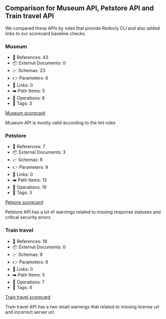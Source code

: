 ## Comparison for Museum API, Petstore API and Train travel API

We compared these APIs by rules that provide Redocly CLI and also added links to our scorecard baseline checks.

### Museum

- 🚗 References: 43 
- 📦 External Documents: 0 
- 📈 Schemas: 23 
- 👉 Parameters: 6 
- 🔗 Links: 0 
- ➡️  Path Items: 5 
- 👷 Operations: 8 
- 🔖 Tags: 3 

[Museum scorecard](https://idearium.redocly.app/idearium-catalog/scorecard?api=%2Fopenapi%2Fmuseum%2F)

Museum API is mostly valid according to the lint rules 

### Petstore

- 🚗 References: 7 
- 📦 External Documents: 3 
- 📈 Schemas: 8 
- 👉 Parameters: 9 
- 🔗 Links: 0 
- ➡️  Path Items: 13 
- 👷 Operations: 19 
- 🔖 Tags: 3 

[Petsore scorecard](https://idearium.redocly.app/idearium-catalog/scorecard?api=%2Fopenapi%2Fpetstore%2F)

Petstore API has a lot of warnings related to missing response statuses and critical security errors

### Train travel

- 🚗 References: 18 
- 📦 External Documents: 0 
- 📈 Schemas: 9 
- 👉 Parameters: 6 
- 🔗 Links: 0 
- ➡️  Path Items: 5 
- 👷 Operations: 7 
- 🔖 Tags: 4 

[Train travel scorecard](https://idearium.redocly.app/idearium-catalog/scorecard?api=%2Fopenapi%2Ftrain-travel%2F)

Train travel API has a two small warnings that related to missing license url and incorrect server url.
